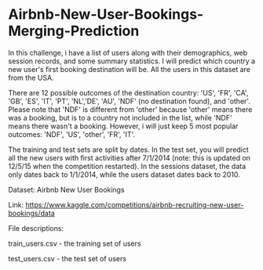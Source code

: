 # Airbnb-New-User-Bookings-Merging-Prediction
In this challenge, i have a list of users along with their demographics, web session records, and some summary statistics. I will predict which country a new user's first booking destination will be. All the users in this dataset are from the USA.

There are 12 possible outcomes of the destination country: 'US', 'FR', 'CA', 'GB', 'ES', 'IT', 'PT', 'NL','DE', 'AU', 'NDF' (no destination found), and 'other'. Please note that 'NDF' is different from 'other' because 'other' means there was a booking, but is to a country not included in the list, while 'NDF' means there wasn't a booking. However, i will just keep 5 most popular outcomes: 'NDF', 'US', 'other', 'FR', 'IT'.

The training and test sets are split by dates. In the test set, you will predict all the new users with first activities after 7/1/2014 (note: this is updated on 12/5/15 when the competition restarted). In the sessions dataset, the data only dates back to 1/1/2014, while the users dataset dates back to 2010. 

Dataset: Airbnb New User Bookings

Link: https://www.kaggle.com/competitions/airbnb-recruiting-new-user-bookings/data

File descriptions:

train_users.csv - the training set of users

test_users.csv - the test set of users
